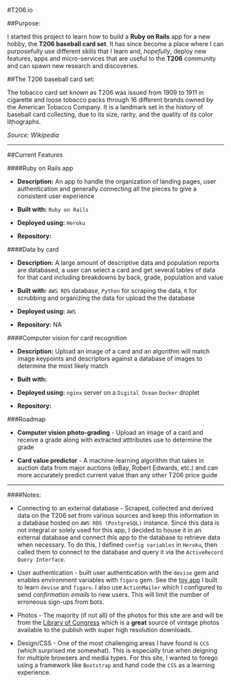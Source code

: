 #T206.io

##Purpose:

I started this project to learn how to build a **Ruby on Rails** app for a new hobby, the **T206 baseball card set**. It has since become a place where I can purposefully use different skills that I learn and, _hopefully_, deploy new features, apps and micro-services that are useful to the **T206** community and can spawn new research and discoveries.

##The T206 baseball card set:

The tobacco card set known as T206 was issued from 1909 to 1911 in cigarette and loose tobacco packs through 16 different brands owned by the American Tobacco Company. It is a landmark set in the history of baseball card collecting, due to its size, rarity, and the quality of its color lithographs.

_Source: Wikipedia_

---

##Current Features

####Ruby on Rails app

* **Description:** An app to handle the organization of landing pages, user authentication and generally connecting all the pieces to give a consistent user experience

* **Built with:** `Ruby on Rails`

* **Deployed using:** `Heroku`

* **Repository:** 

####Data by card

* **Description:** A large amount of descriptive data and population reports are databased, a user can select a card and get several tables of data for that card including breakdowns by back, grade, population and value

* **Built with:** `AWS RDS` database, `Python` for scraping the data, `R` for scrubbing and organizing the data for upload the the database

* **Deployed using:** `AWS`

* **Repository:**  NA

####Computer vision for card recognition

* **Description:**  Upload an image of a card and an algorithm will match image keypoints and descriptors against a database of images to determine the most likely match

* **Built with:** 

* **Deployed using:** `nginx` server on a `Digital Ocean` `Docker` droplet

* **Repository:** 

###Roadmap

* **Computer vision photo-grading** - Upload an image of a card and receive a grade along with extracted atttributes use to determine the grade

* **Card value predictor** - A machine-learning algorithm that takes in auction data from major auctions (eBay, Robert Edwards, etc.) and can more accurately predict current value than any other T206 price guide

---

####Notes:

* Connecting to an external database - Scraped, collected and derived data on the T206 set from various sources and keep this information in a database hosted on `AWS RDS (PostgreSQL)` instance. Since this data is not integral or solely used for this app, I decided to house it in an external database and connect this app to the database to retrieve data when necessary. To do this, I defined `config variables` in `Heroku`, then called them to connect to the database and query it via the `ActiveRecord Query Interface`.

* User authentication - built user authentication with the `devise` gem and enables environment variables with `figaro` gem. See the [toy app](https://github.com/jdesilvio/userapp) I built to learn `devise` and `figaro`. I also use `ActionMailer` which I configured to send _confirmation emails_ to new users. This will limit the number of erroneous sign-ups from bots.

* Photos - The majority (if not all) of the photos for this site are and will be from the [Library of Congress](http://www.loc.gov/photos) which is a **great** source of vintage photos available to the publish with super high resolution downloads.

* Design/CSS - One of the most challenging areas I have found is `CCS` (which surprised me somewhat). This is especially true when deigning for multiple browsers and media types. For this site, I wanted to forego using a framework like `Bootstrap` and hand code the `CSS` as a learning experience.


